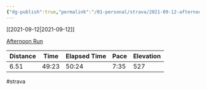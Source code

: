 ```yaml
---
{"dg-publish":true,"permalink":"/01-personal/strava/2021-09-12-afternoon-run/"}
---
```



[[2021-09-12\|2021-09-12]]

[Afternoon Run](https://www.strava.com/activities/5951250260)

| Distance | Time  | Elapsed Time | Pace | Elevation |
| -------- | ----- | ------------ | ---- | --------- |
| 6.51     | 49:23 | 50:24        | 7:35 | 527       |




#strava
